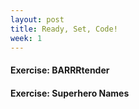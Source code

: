 ```yaml
---
layout: post
title: Ready, Set, Code!
week: 1
---
```



#### Exercise: BARRRtender


#### Exercise: Superhero Names